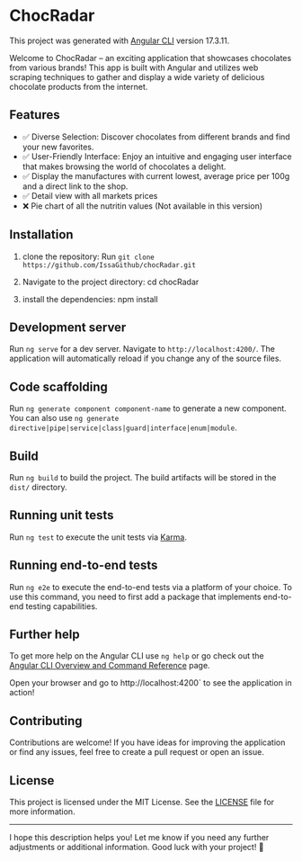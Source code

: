 # ChocRadar



This project was generated with [Angular CLI](https://github.com/angular/angular-cli) version 17.3.11.

Welcome to ChocRadar – an exciting application that showcases chocolates from various brands! This app is built with Angular and utilizes web scraping techniques to gather and display a wide variety of delicious chocolate products from the internet.

## Features

- ✅ Diverse Selection: Discover chocolates from different brands and find your new favorites.
- ✅ User-Friendly Interface: Enjoy an intuitive and engaging user interface that makes browsing the world of chocolates a delight.
- ✅ Display the manufactures with current lowest, average price per 100g and a direct link to the shop.
- ✅ Detail view with all markets prices 
- ❌ Pie chart of all the nutritin values (Not available in this version)


## Installation

1. clone the repository:
Run `git clone https://github.com/IssaGithub/chocRadar.git`

2. Navigate to the project directory:
cd chocRadar

3. install the dependencies:
npm install 

## Development server

Run `ng serve` for a dev server. Navigate to `http://localhost:4200/`. The application will automatically reload if you change any of the source files.

## Code scaffolding

Run `ng generate component component-name` to generate a new component. You can also use `ng generate directive|pipe|service|class|guard|interface|enum|module`.

## Build

Run `ng build` to build the project. The build artifacts will be stored in the `dist/` directory.

## Running unit tests

Run `ng test` to execute the unit tests via [Karma](https://karma-runner.github.io).

## Running end-to-end tests

Run `ng e2e` to execute the end-to-end tests via a platform of your choice. To use this command, you need to first add a package that implements end-to-end testing capabilities.

## Further help

To get more help on the Angular CLI use `ng help` or go check out the [Angular CLI Overview and Command Reference](https://angular.io/cli) page.


Open your browser and go to
http://localhost:4200` to see the application in action!

## Contributing

Contributions are welcome! If you have ideas for improving the application or find any issues, feel free to create a pull request or open an issue.

## License

This project is licensed under the MIT License. See the [LICENSE](LICENSE) file for more information.

---

I hope this description helps you! Let me know if you need any further adjustments or additional information.  Good luck with your project! 🍫